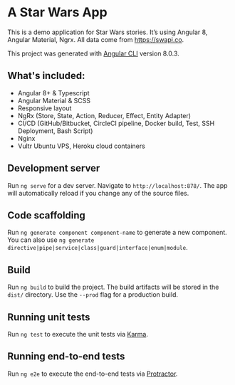 # A Star Wars App

This is a demo application for Star Wars stories. It’s using Angular 8, Angular Material, Ngrx. All data come from https://swapi.co.

This project was generated with [Angular CLI](https://github.com/angular/angular-cli) version 8.0.3.

## What's included:

- Angular 8+ & Typescript
- Angular Material & SCSS
- Responsive layout
- NgRx (Store, State, Action, Reducer, Effect, Entity Adapter)
- CI/CD (GitHub/Bitbucket, CircleCI pipeline, Docker build, Test, SSH Deployment, Bash Script)
- Nginx
- Vultr Ubuntu VPS, Heroku cloud containers

## Development server

Run `ng serve` for a dev server. Navigate to `http://localhost:878/`. The app will automatically reload if you change any of the source files.

## Code scaffolding

Run `ng generate component component-name` to generate a new component. You can also use `ng generate directive|pipe|service|class|guard|interface|enum|module`.

## Build

Run `ng build` to build the project. The build artifacts will be stored in the `dist/` directory. Use the `--prod` flag for a production build.

## Running unit tests

Run `ng test` to execute the unit tests via [Karma](https://karma-runner.github.io).

## Running end-to-end tests

Run `ng e2e` to execute the end-to-end tests via [Protractor](http://www.protractortest.org/).
